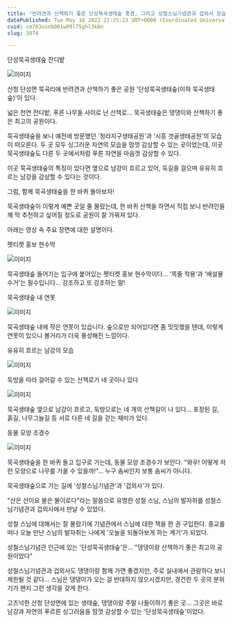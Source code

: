 ```yaml
---
title: "반려견과 산책하기 좋은 단성묵곡생태숲 풍경, 그리고 성철스님기념관과 겁외사 모습"
datePublished: Tue May 10 2022 22:25:23 GMT+0000 (Coordinated Universal Time)
cuid: cm703osnb001w09l75ghl3k8n
slug: 3874

---
```



단성묵곡생태숲 잔디밭

![이미지](https://cdn.hashnode.com/res/hashnode/image/upload/v1739255269755/84e68074-dec0-422e-810f-c669d14e99d9.jpeg)

산청 단성면 묵곡리에 반려견과 산책하기 좋은 공원 '단성묵곡생태숲(이하 묵곡생태숲)'이 있다.

넓은 천연 잔디밭, 푸른 나무들 사이로 난 산책로... 묵곡생태숲은 댕댕이와 산책하기 좋은 최고의 공원이다.

묵곡생태숲을 보니 예전에 방문했던 '청라지구생태공원'과 '시흥 갯골생태공원'의 모습이 떠오른다. 두 곳 모두 싱그러운 자연의 모습을 맘껏 감상할 수 있는 곳이었는데, 이곳 묵곡생태숲도 다른 두 곳에서처럼 푸른 자연을 마음껏 감상할 수 있다.

이곳 묵곡생태숲의 특징이 있다면 옆으로 남강이 흐르고 있어, 둑길을 걸으며 유유히 흐르는 남강을 감상할 수 있다는 것이다.

그럼, 함께 묵곡생태숲을 한 바퀴 돌아보자!

묵곡생태숲이 이렇게 예쁜 곳일 줄 몰랐는데, 한 바퀴 산책을 하면서 직접 보니 반려인들께 막 추천하고 싶어질 정도로 공원이 잘 가꿔져 있다.

아래는 영상 속 주요 장면에 대한 설명이다.

펫티켓 홍보 현수막

![이미지](https://cdn.hashnode.com/res/hashnode/image/upload/v1739255272034/6a89707a-4406-4002-aef0-adf4d02890e2.jpeg)

묵곡생태숲 들어가는 입구에 붙어있는 펫티켓 홍보 현수막이다... '목줄 착용'과 '배설물 수거'는 필수입니다... 강조하고 또 강조하는 말!

묵곡생태숲 내 연못

![이미지](https://cdn.hashnode.com/res/hashnode/image/upload/v1739255274120/a93c8e62-3fac-401c-9f1d-559d200febc2.jpeg)

묵곡생태숲 내에 작은 연못이 있습니다. 숲으로만 되어있다면 좀 밋밋했을 텐데, 이렇게 연못이 있으니 볼거리가 더욱 풍성해진 느낌이다.

유유히 흐르는 남강의 모습

![이미지](https://cdn.hashnode.com/res/hashnode/image/upload/v1739255276180/5bacfd54-0668-47fa-8c5a-72e5bce7c3dc.jpeg)

둑방을 따라 걸어갈 수 있는 산책로가 네 곳이나 있다

![이미지](https://cdn.hashnode.com/res/hashnode/image/upload/v1739255278400/f077a789-19ad-449e-99da-355bddee1982.jpeg)

묵곡생태숲 옆으로 남강이 흐르고, 둑방으로는 네 개의 산책길이 나 있다... 포장된 길, 흙길, 나무그늘길 등 서로 다른 네 길을 걷는 재미가 있다.

동물 모양 조경수

![이미지](https://cdn.hashnode.com/res/hashnode/image/upload/v1739255280705/dfb60aff-632c-4c6b-b766-150472a094a7.jpeg)

묵곡생태숲을 한 바퀴 돌고 입구로 가는데, 동물 모양 조경수가 보인다. "와우! 어떻게 저런 모양으로 나무를 가꿀 수 있을까!"... 누구 솜씨인지 보통 솜씨가 아니다.

묵곡생태숲으로 가는 길에 '성철스님기념관'과 '겁외사'가 있다.

"산은 산이요 물은 물이로다"라는 말씀으로 유명한 성철 스님, 스님의 발자취를 성철스님기념관과 겁외사에서 만날 수 있었다.

성철 스님에 대해서는 잘 몰랐기에 기념관에서 스님에 대한 책을 한 권 구입한다. 종교를 떠나 오늘 만난 스님의 발자취는 나에게 '오늘을 되돌아보게 하는 계기'가 되었다.

성철스님기념관 인근에 있는 '단성묵곡생태숲'은... "댕댕이랑 산책하기 좋은 최고의 공원이었다"

성철스님기념관과 겁외사도 댕댕이랑 함께 가면 좋겠지만, 주로 실내에서 관람하다 보니 제한될 것 같다... 스님은 댕댕이가 오는 걸 반대하지 않으시겠지만, 경건한 두 곳의 분위기가 왠지 그런 생각을 갖게 한다.

고즈넉한 산청 단성면에 있는 생태숲, 댕댕이랑 주말 나들이하기 좋은 곳... 그곳은 바로 남강과 자연의 푸르른 싱그러움을 맘껏 감상할 수 있는 '단성묵곡생태숲'이었다.